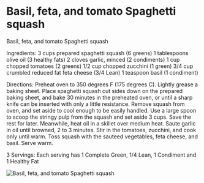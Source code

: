 # Basil, feta, and tomato Spaghetti squash

Basil, feta, and tomato Spaghetti squash

Ingredients:
3 cups prepared spaghetti squash (6 greens)
1 tablespoons olive oil (3 healthy fats)
2 cloves garlic, minced (2 condiments)
1 cup chopped tomatoes (2 greens)
1/2 cup chopped zucchini (1 green)
3/4 cup crumbled reduced fat feta cheese (3/4 Lean)
1 teaspoon basil (1 condiment)

Directions:
Preheat oven to 350 degrees F (175 degrees C). Lightly grease a baking sheet. Place spaghetti squash cut sides down on the prepared baking sheet, and bake 30 minutes in the preheated oven, or until a sharp knife can be inserted with only a little resistance. Remove squash from oven, and set aside to cool enough to be easily handled. Use a large spoon to scoop the stringy pulp from the squash and set aside 3 cups. Save the rest for later.
Meanwhile, heat oil in a skillet over medium heat. Saute garlic in oil until browned, 2 to 3 minutes. Stir in the tomatoes, zucchini, and cook only until warm. Toss squash with the sauteed vegetables, feta cheese, and basil. Serve warm.

3 Servings: Each serving has 1 Complete Green, 1/4 Lean, 1 Condiment and 1 Healthy Fat

![Basil, feta, and tomato Spaghetti squash](images/Basil,%20feta,%20and%20tomato%20Spaghetti%20squash.png)

